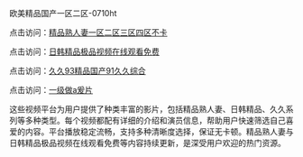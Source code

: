 欧美精品国产一区二区-0710ht

点击访问：<a href="https://heiliaowt0d7p.pages.dev">精品熟人妻一区二区三区四区不卡</a>

点击访问：<a href="https://heiliaowzu4ur.pages.dev">日韩精品极品视频在线观看免费</a>

点击访问：<a href="https://heiliaoow5kzm.pages.dev">久久93精品国产91久久综合</a>

点击访问：<a href="https://heiliao2dmwwy.pages.dev">一级做a爰片</a>

这些视频平台为用户提供了种类丰富的影片，包括精品熟人妻、日韩精品、久久系列等多种类型。每个视频都配有详细的介绍和演员信息，帮助用户快速筛选自己喜爱的内容。平台播放稳定流畅，支持多种清晰度选择，保证无卡顿。精品熟人妻与日韩精品极品视频在线观看免费等内容持续更新，是深受用户欢迎的热门资源。

<span style="display:none;">[Canonical link](）</span>
